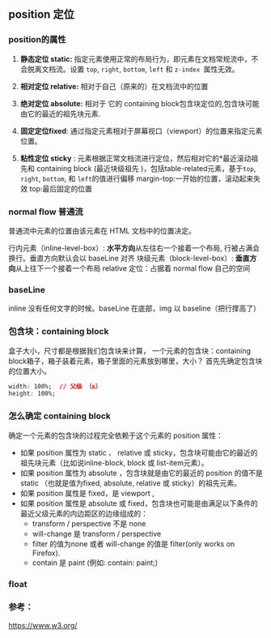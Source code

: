 ## position 定位

### position的属性

1. **静态定位 static:** 	指定元素使用正常的布局行为，即元素在文档常规流中，不会脱离文档流。设置 `top`, `right`, `bottom`, `left` 和 `z-index `属性无效。

2. **相对定位  relative:**  相对于自己（原来的）在文档流中的位置

3. **绝对定位 absolute:** 相对于 它的 containing block包含块定位的,包含块可能由它的最近的祖先块元素.

4. **固定定位fixed**: 通过指定元素相对于屏幕视口（viewport）的位置来指定元素位置。

5. **粘性定位   sticky** : 元素根据正常文档流进行定位，然后相对它的*最近滚动祖先和 containing block (最近块级祖先 )，包括table-related元素，基于`top`, `right`, `bottom`, 和 `left`的值进行偏移
   margin-top:一开始的位置，滚动起来失效
   top:最后固定的位置

### normal flow 普通流

普通流中元素的位置由该元素在 HTML 文档中的位置决定。

行内元素（inline-level-box）: **水平方向**从左往右一个接着一个布局, 行被占满会换行。垂直方向默认会以 baseLine 对齐
块级元素（block-level-box）: **垂直方向**从上往下一个接着一个布局
relative 定位：占据着 normal flow 自己的空间

### baseLine
inline 没有任何文字的时候。baseLine 在底部，img 以 baseline（把行撑高了）


### 包含块：containing block

盒子大小，尺寸都是根据我们包含块来计算，
一个元素的包含块：containing block箱子，箱子装着元素，箱子里面的元素放到哪里，大小？
首先先确定包含块的位置大小。

```css
width: 100%;  // 父级 （x）
height: 100%;
```

### 怎么确定 containing block
确定一个元素的包含块的过程完全依赖于这个元素的 position 属性：

- 如果 position 属性为 static 、 relative 或 sticky，包含块可能由它的最近的祖先块元素（比如说inline-block, block 或 list-item元素）。
- 如果 position 属性为 absolute ，包含块就是由它的最近的 position 的值不是 static （也就是值为fixed, absolute, relative 或 sticky）的祖先元素。
- 如果 position 属性是 fixed，是 viewport ,
- 如果 position 属性是 absolute 或 fixed，包含块也可能是由满足以下条件的最近父级元素的内边距区的边缘组成的：
  - transform / perspective 不是 none
  - will-change 是 transform / perspective
  - filter 的值为none 或者 will-change 的值是 filter(only works on Firefox).
  - contain 是 paint (例如: contain: paint;)

### float



### 参考：

https://www.w3.org/